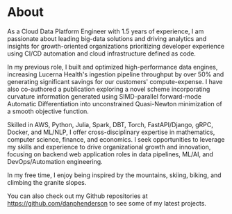 # About

As a Cloud Data Platform Engineer with 1.5 years of experience, I am passionate about leading big-data solutions and driving analytics and insights for growth-oriented organizations prioritizing developer experience using CI/CD automation and cloud infrastructure defined as code.

In my previous role, I built and optimized high-performance data engines, increasing Lucerna Health's ingestion pipeline throughput by over 50% and generating significant savings for our customers' compute-expense. I have also co-authored a publication exploring a novel scheme incorporating curvature information generated using SIMD-parallel forward-mode Automatic Differentiation into unconstrained Quasi-Newton minimization of a smooth objective function.

Skilled in AWS, Python, Julia, Spark, DBT, Torch, FastAPI/Django, gRPC, Docker, and ML/NLP, I offer cross-disciplinary expertise in mathematics, computer science, finance, and economics. I seek opportunities to leverage my skills and experience to drive organizational growth and innovation, focusing on backend web application roles in data pipelines, ML/AI, and DevOps/Automation engineering.

In my free time, I enjoy being inspired by the mountains, skiing, biking, and climbing the granite slopes.


You can also check out my Github repositories at https://github.com/danphenderson to see some of my latest projects.